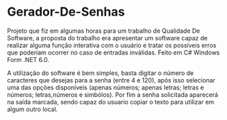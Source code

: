 # Gerador-De-Senhas
Projeto que fiz em algumas horas para um trabalho de Qualidade De Software, a proposta do trabalho era apresentar um software capaz de realizar alguma função interativa com o usuário e tratar os possíveis erros que poderiam ocorrer no caso de entradas inválidas. Feito em C# Windows Form .NET 6.0.

A utilização do software é bem simples, basta digitar o número de caracteres que desejas para a senha (entre 4 e 120), após isso selecionar uma das opções disponíveis (apenas números; apenas letras; letras e números; letras,números e simbólos). Por fim a senha solicitada aparecerá na saída marcada, sendo capaz do usuario copiar o texto para utilizar em algum outro local.

